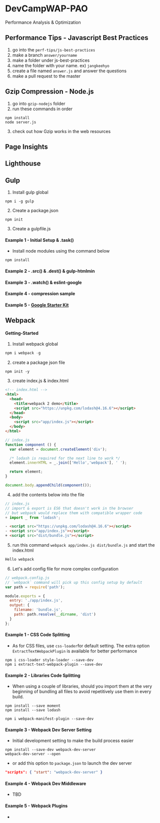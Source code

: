# DevCampWAP-PAO
Performance Analysis &amp; Optimization

## Performance Tips - Javascript Best Practices
1. go into the `perf-tips/js-best-practices`
2. make a branch `answer/yourname`
3. make a folder under js-best-practices
4. name the folder with your name. ex) `jangkeehyo`
5. create a file named `answer.js` and answer the questions
6. make a pull request to the master

## Gzip Compression - Node.js
1. go into `gzip-nodejs` folder
2. run these commands in order

```
npm install
node server.js
```

3. check out how Gzip works in the web resources

## Page Insights

## Lighthouse

## Gulp
1. Install gulp global

```
npm i -g gulp
```

2. Create a package.json

```
npm init
```

3. Create a gulpfile.js

#### Example 1 - Initial Setup & .task()
- Install node modules using the command below

```
npm install
```

#### Example 2 - .src() & .dest() & gulp-htmlmin

#### Example 3 - .watch() & eslint-google

#### Example 4 - compression sample

#### Example 5 - [Google Starter Kit](https://developers.google.com/web/tools/starter-kit/?hl=ko)

## Webpack
#### Getting-Started
1. Install webpack global

  ```js
  npm i webpack -g
  ```

2. create a package json file

  ```text
  npm init -y
  ```

3. create index.js & index.html

  ```html
  <!-- index.html -->
  <html>
    <head>
      <title>webpack 2 demo</title>
      <script src="https://unpkg.com/lodash@4.16.6"></script>
    </head>
    <body>
      <script src="app/index.js"></script>
    </body>
  </html>
  ```

  ```js
  // index.js
  function component () {
    var element = document.createElement('div');

    /* lodash is required for the next line to work */
    element.innerHTML = _.join(['Hello','webpack'], ' ');

    return element;
  }

  document.body.appendChild(component());
  ```

4. add the contents below into the file

  ```js
  // index.js
  // import & export is ES6 that doesn't work in the browser
  // but webpack would replace them with compatible wrapper code
  + import _ from 'lodash';
  ```

  ```html
  - <script src="https://unpkg.com/lodash@4.16.6"></script>
  - <script src="app/index.js"></script>
  + <script src="dist/bundle.js"></script>
  ```

5. run this command `webpack app/index.js dist/bundle.js` and start the index.html

  ```html
  Hello webpack
  ```

6. Let's add config file for more complex configuration

  ```js
  // webpack.config.js
  // `webpack` command will pick up this config setup by default
  var path = require('path');

  module.exports = {
    entry: './app/index.js',
    output: {
      filename: 'bundle.js',
      path: path.resolve(__dirname, 'dist')
    }
  };
  ```

#### Example 1 - CSS Code Splitting
- As for CSS files, use `css-loader`for default setting. The extra option `ExtractTextWebpackPlugin` is available for better performance

```text
npm i css-loader style-loader --save-dev
npm i extract-text-webpack-plugin --save-dev
```

#### Example 2 - Libraries Code Splitting
- When using a couple of libraries, should you import them at the very beginning of bundling all files to avoid repetitively use them in every build.

```text
npm install --save moment
npm install --save lodash

npm i webpack-manifest-plugin --save-dev
```

#### Example 3 - Webpack Dev Server Setting
- Initial development setting to make the build process easier

```
npm install --save-dev webpack-dev-server
webpack-dev-server --open
```

- or add this option to `package.json` to launch the dev server

```json
"scripts": { "start": "webpack-dev-server" }
```

#### Example 4 - Webpack Dev Middleware
- TBD

#### Example 5 - Webpack Plugins
-
